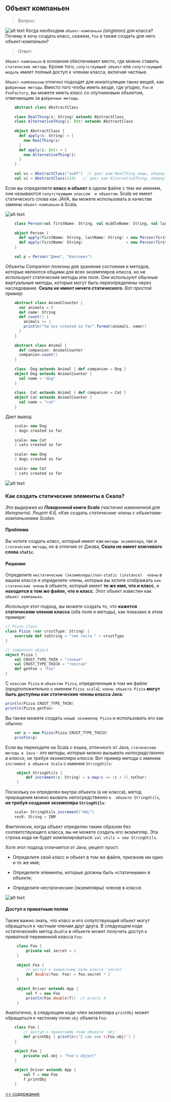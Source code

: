 ## Объект компаньен

>Вопрос:

![alt text](https://github.com/steklopod/Functions/blob/master/src/main/resources/images/girl.png "GIRL")
Когда необходим `объект-компаньон` _(singleton)_ для класса? Почему я хочу создать класс, скажем, 
`Foo` а также создать для него объект-компаньон?

>Ответ:

`Объект-компаньон` в основном обеспечивает место, где можно ставить `статические методы`. 
Кроме того, _`сопутствующий объект`_ или _`сопутствующий модуль`_ имеет полный доступ к членам класса, включая частные.

`Объект-компаньоны` отлично подходят для инкапсуляции таких вещей, как `фабричные методы`. 
Вместо того чтобы иметь везде, где угодно, `Foo` и `FooFactory`, вы можете иметь класс со спутниковым 
объектом, отвечающим за `фабричные методы`.

<!-- code -->
```scala
    abstract class AbstractClass
    
    class RealThing(s: String) extends AbstractClass
    class AlternativeThing(i: Int) extends AbstractClass
    
    object AbstractClass {
      def apply(s: String) = {
        new RealThing(s)
      }
      def apply(i: Int) = {
        new AlternativeThing(i)
      }
    }
    
    val vs = AbstractClass("asdf")  // дает вам RealThing вещь, обернутую поверх строки
    val vi = AbstractClass(123)   // дает вам AlternativeThing, обернутую поверх числа
```

Если вы определяете **класс и объект** в одном файле с тем же именем, они называются `сопутствующим классом 
и объектом`. Scala не имеет статического слова как JAVA, вы можете использовать в качестве замены 
`объект-компаньон` в Scala.

![alt text](https://github.com/steklopod/Functions/blob/master/src/main/resources/images/companion.png "Обобщения")


<!-- code -->
```scala
    class Person(val firstName: String, val middleName: String, val lastName: String) {}
    
    object Person {
      def apply(firstName: String, lastName: String) = new Person(firstName, "", lastName)
      def apply(firstName: String)                   = new Person(firstName, "", "")
    }
    
    val p = Person("Дима", "Колтович")
```

Объекты Companion полезны для хранения состояния и методов, которые являются общими для всех экземпляров 
класса, но не используют статические методы или поля. Они используют обычные виртуальные методы, 
которые могут быть переопределены через наследование. **Скала не имеет ничего статического**. 
_Вот простой пример:_

<!-- code -->
```scala
    abstract class AnimalCounter {
      var animals = 0
      def name: String
      def count() {
        animals += 1
        println("%d %ss created so far".format(animals, name))
      }
    }
    
    abstract class Animal {
      def companion: AnimalCounter
      companion.count()
    }
    
    class  Dog extends Animal { def companion = Dog }
    object Dog extends AnimalCounter {
      val name = "dog"
    }
    
    class  Cat extends Animal { def companion = Cat }
    object Cat extends AnimalCounter {
      val name = "cat"
    }
```

Дает вывод:

<!-- code -->
```scala
    scala> new Dog
    1 dogs created so far
    
    scala> new Cat
    1 cats created so far
    
    scala> new Dog
    2 dogs created so far
    
    scala> new Cat
    2 cats created so far
```

![alt text](https://github.com/steklopod/Functions/blob/master/src/main/resources/images/girl.png "GIRL")
### Как создать статические элементы в Скала?

_Это выдержка из **Поваренной книги Scala** (частично измененной для Интернета). 
Рецепт 6.6, «Как создать статические члены с объектами-компаньонами Scala»._

#### Проблема

Вы хотите создать класс, который имеет как `методы экземпляра`, так и `статические методы`, 
но в отличие от Джава, **Скала не имеет ключевого слова `static`**.

#### Решение

Определите `нестатические (экземпляры)/non-static (instance)  члены` в вашем классе и определите члены, 
которые вы хотите отображать `как статические члены` в объекте, который имеет **то же имя, 
что и класс**, и **находится в том же файле, что и класс**. Этот объект известен как `объект компаньен`.

Используя этот подход, вы можете создать то, что **кажется статическим членом класса** (оба поля и методы), 
как показано в этом примере:

<!-- code -->
```scala
// Pizza class
class Pizza (var crustType: String) {
    override def toString = "тип теста " + crustType
}

// companion object
object Pizza {
    val CRUST_TYPE_THIN = "тонкая"
    val CRUST_TYPE_THICK = "толстая"
    def getFoo = "Foo"
}
```

С `классом Pizza` и `объектом Pizza`, определенным в том же файле (предположительно с именем `Pizza.scala`),
 `члены объекта Pizza` **могут быть доступны как статические члены класса Java**:
 
 <!-- code -->
 ```scala
 println(Pizza.CRUST_TYPE_THIN)
 println(Pizza.getFoo)
 ```
 
 Вы также можете создать `новый экземпляр Pizza` и использовать его как обычно:
 
 <!-- code -->
 ```scala
     var p = new Pizza(Pizza.CRUST_TYPE_THICK)
     println(p)
 ```
 
 Если вы переходите на Scala с языка, отличного от Java, `статические методы в Java` - _это методы, 
 которые можно вызывать непосредственно в классе, не требуя экземпляра класса_. Вот пример метода с 
 именем `increment в объекте Scala` с именем `StringUtils`:
 
 <!-- code -->
 ```scala
      object StringUtils {
          def increment(s: String) = s.map(c => (c + 1).toChar)
      }   
```

Поскольку он определен внутри объекта (а не класса), метод приращения можно вызвать непосредственно `в 
объекте StringUtils`, **не требуя создания экземпляра `StringUtils`**:

<!-- code -->
```scala
    scala> StringUtils.increment("HAL")
    res0: String = IBM
```

Фактически, когда объект определен таким образом без соответствующего класса, вы не можете создать 
его экземпляр. Эта строка кода не будет компилироваться: `val utils = new StringUtils`.

Хотя этот подход отличается от Java, рецепт прост:

* Определите свой класс и объект в том же файле, присвоив им одно и то же имя;

* Определите элементы, которые должны быть «статичными» в объекте;

* Определите нестатические (экземпляры) членов в классе.

![alt text](https://github.com/steklopod/Functions/blob/master/src/main/resources/images/girl.png "GIRL")
#### Доступ к приватным полям

Также важно знать, что класс и его сопутствующий объект могут обращаться к частным членам друг друга.
 В следующем коде «статический» метод `double` в объекте может получить доступ к приватной 
 переменной класса `Foo`:
 
 <!-- code -->
 ```scala
      class Foo {
          private val secret = 2
      }
      
      object Foo {
          // доступ к приватному полю класса 'secret'
          def double(foo: Foo) = foo.secret * 2
      }
      
      object Driver extends App {
          val f = new Foo
          println(Foo.double(f))  // prints 4
      }
```

Аналогично, в следующем коде член экземпляра `printObj` может обращаться к частному полю `obj` 
объекта `Foo`:

<!-- code -->
```scala
    class Foo {
        // доступ к приватному полю объекта 'obj'
        def printObj { println(s"I can see ${Foo.obj}") }
    }
    
    object Foo {
        private val obj = "Foo's object"
    }
    
    object Driver extends App {
        val f = new Foo
        f.printObj
    }
```

[<= содержание](https://github.com/steklopod/Functions/blob/master/readme.md)
